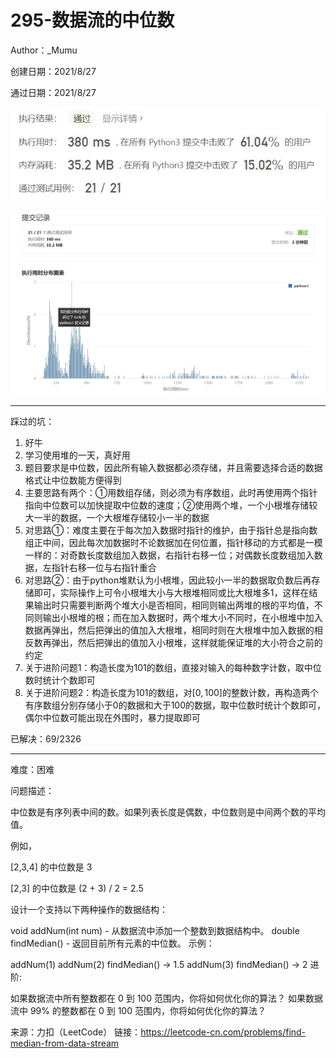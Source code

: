 # 295-数据流的中位数

Author：_Mumu

创建日期：2021/8/27

通过日期：2021/8/27

![](./通过截图2.jpg)

![](./通过截图1.jpg)

*****

踩过的坑：

1. 好牛
2. 学习使用堆的一天，真好用
3. 题目要求是中位数，因此所有输入数据都必须存储，并且需要选择合适的数据格式让中位数能方便得到
4. 主要思路有两个：①用数组存储，则必须为有序数组，此时再使用两个指针指向中位数可以加快提取中位数的速度；②使用两个堆，一个小根堆存储较大一半的数据，一个大根堆存储较小一半的数据
5. 对思路①：难度主要在于每次加入数据时指针的维护，由于指针总是指向数组正中间，因此每次加数据时不论数据加在何位置，指针移动的方式都是一模一样的：对奇数长度数组加入数据，右指针右移一位；对偶数长度数组加入数据，左指针右移一位与右指针重合
6. 对思路②：由于python堆默认为小根堆，因此较小一半的数据取负数后再存储即可，实际操作上可令小根堆大小与大根堆相同或比大根堆多1，这样在结果输出时只需要判断两个堆大小是否相同，相同则输出两堆的根的平均值，不同则输出小根堆的根；而在加入数据时，两个堆大小不同时，在小根堆中加入数据再弹出，然后把弹出的值加入大根堆，相同时则在大根堆中加入数据的相反数再弹出，然后把弹出的值加入小根堆，这样就能保证堆的大小符合之前的约定
7. 关于进阶问题1：构造长度为101的数组，直接对输入的每种数字计数，取中位数时统计个数即可
8. 关于进阶问题2：构造长度为101的数组，对$[0,100]$​的整数计数，再构造两个有序数组分别存储小于0的数据和大于100的数据，取中位数时统计个数即可，偶尔中位数可能出现在外围时，暴力提取即可

已解决：69/2326

*****

难度：困难

问题描述：

中位数是有序列表中间的数。如果列表长度是偶数，中位数则是中间两个数的平均值。

例如，

[2,3,4] 的中位数是 3

[2,3] 的中位数是 (2 + 3) / 2 = 2.5

设计一个支持以下两种操作的数据结构：

void addNum(int num) - 从数据流中添加一个整数到数据结构中。
double findMedian() - 返回目前所有元素的中位数。
示例：

addNum(1)
addNum(2)
findMedian() -> 1.5
addNum(3) 
findMedian() -> 2
进阶:

如果数据流中所有整数都在 0 到 100 范围内，你将如何优化你的算法？
如果数据流中 99% 的整数都在 0 到 100 范围内，你将如何优化你的算法？

来源：力扣（LeetCode）
链接：https://leetcode-cn.com/problems/find-median-from-data-stream
